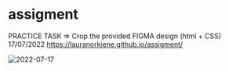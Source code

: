 # assigment
PRACTICE TASK => Crop the provided FIGMA design (html + CSS)
17/07/2022
https://lauranorkiene.github.io/assigment/

![2022-07-17](https://user-images.githubusercontent.com/107032193/179420526-c4141ed1-4523-469e-85d5-660aedc62249.png)

